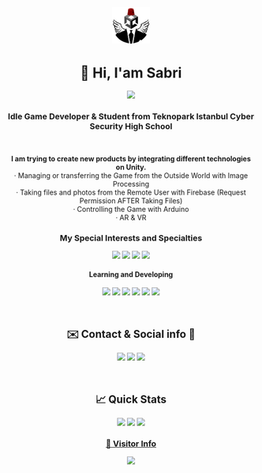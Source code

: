 <p align="center"><img width="15%" src="pp.png" /></a></p>
<h1 align="center"> 👋 Hi, I'am Sabri</h1>

<p align="center">
  <!-- Typing SVG by DenverCoder1 - https://github.com/DenverCoder1/readme-typing-svg -->
  <a href="https://github.com/DenverCoder1/readme-typing-svg">
    <img src="https://readme-typing-svg.demolab.com/?lines=Idle%20Game%20Developer%20;Student%20From%20Teknopark%20Istanbul;Cyber%20Security%20High%20School&font=Fira%20Code&duration=4000&center=true&width=440&height=45&color=f75c7e&vCenter=true&pause=300&size=22" /></a>
</p>

<h3 align="center">Idle Game Developer & Student from Teknopark Istanbul Cyber Security High School</h3> 
<br>

<p align="center">
  <b>I am trying to create new products by integrating different technologies on Unity. </b> <br>
  · Managing or transferring the Game from the Outside World with Image Processing <br>
  · Taking files and photos from the Remote User with Firebase (Request Permission AFTER Taking Files) <br>
  · Controlling the Game with Arduino <br>
  · AR & VR
  <br>
</p>




<h3 align="center">My Special Interests and Specialties</h3>
<p align="center">
  <img src="https://img.shields.io/badge/-Unity%20Engine-%23FFFFFF?style=for-the-badge&logo=unity&logoColor=white&labelColor=black&color=black"/>
  <img src="https://img.shields.io/badge/-C%23%20-%23512BD4?style=for-the-badge&logo=c%23&logoColor=white&labelColor=purple&color=purple"/>
  <img src="https://img.shields.io/badge/python%20-%233572A5.svg?&style=for-the-badge&logo=python&logoColor=white"/>
  <img src="https://img.shields.io/badge/-Arduino%20-%2300878F?style=for-the-badge&logo=arduino&logoColor=white"/>
</p>
<h4 align="center">Learning and Developing</h4>
<p align="center">
  <img src="https://img.shields.io/badge/HTML5-E34F26?style=for-the-badge&logo=html5&logoColor=white"/>
  <img src="https://img.shields.io/badge/CSS3-1572B6?style=for-the-badge&logo=css3&logoColor=white"/>
  <img src="https://img.shields.io/badge/JavaScript-F7DF1E?style=for-the-badge&logo=javascript&logoColor=black"/>
  <img src="https://img.shields.io/badge/-Open%20CV%20-%235C3EE8?style=for-the-badge&logo=OpenCV&labelColor=red&color=red"/>
  <img src="https://img.shields.io/badge/-TensorFlow%20-%23FF6F00?style=for-the-badge&logo=TensorFlow&logoColor=white"/>
  <img src="https://img.shields.io/badge/php-%23777BB4.svg?&style=for-the-badge&logo=php&logoColor=white"/>
</p>

<br>

<h2 align="center">✉️ Contact &  Social info 🔗</h2>

<p align="center">
  <img src="https://img.shields.io/badge/-sabriacun552%20-%23E4405F?style=for-the-badge&logo=instagram&logoColor=white"/>
  <img src="https://img.shields.io/badge/-sabriacun552.2%20-%23EA4335?style=for-the-badge&logo=gmail&logoColor=white"/>
  <img src="https://img.shields.io/badge/-sabri%20acun%20-%230A66C2?style=for-the-badge&logo=linkedin&logoColor=white"/>
</p>

<br>

<h2 align="center">📈 Quick Stats </h2> 
<p align="center">
  <img width="400" src="https://github-readme-stats.vercel.app/api?username=SabriACUN&count_private=true&show_icons=true&theme=react" />  <img width="425" src="https://streak-stats.demolab.com/?user=getlost01&theme=react" />
  <img width="830" src="https://github-readme-activity-graph.vercel.app/graph?username=SabriACUN&bg_color=21232a&color=a8eeff&line=61dafb&point=f0fcff&area=true&hide_border=false" />
  <a href="https://github.com/SabriACUN/github-stats">
</p>

<h3 align="center">👀 Visitor Info </h3>
<p align="center">
  <a href="https://u8views.com/github/SabriACUN"><img src="https://u8views.com/api/v1/github/profiles/96339137/views/day-week-month-total-count.svg"></a>
</p>
